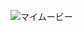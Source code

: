 ![マイムービー](https://user-images.githubusercontent.com/63485252/96350086-ae738800-10ee-11eb-8148-08006bcd4b2b.gif)
